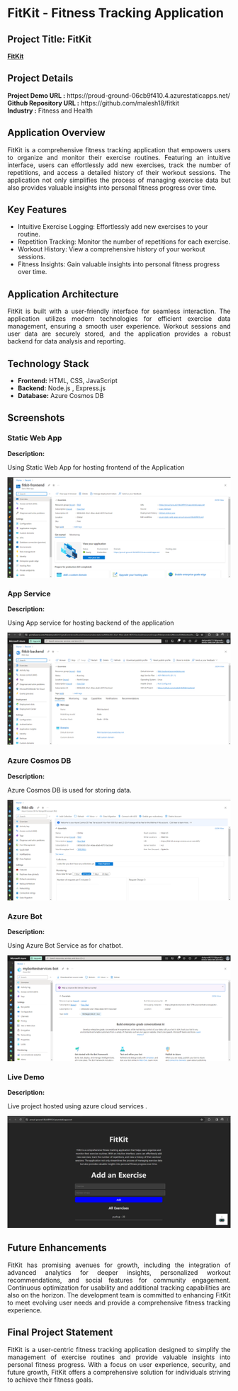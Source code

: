 <h1>FitKit - Fitness Tracking Application</h1>
<h2>Project Title: FitKit</h2>
<b><a href="https://proud-ground-06cb9f410.4.azurestaticapps.net/">FitKit</a></b>
<br>
<h2>Project Details</h2>
<b>Project Demo URL :</b> https://proud-ground-06cb9f410.4.azurestaticapps.net/ <br>
<b>Github Repository URL :</b> https://github.com/malesh18/fitkit<br>
<b>Industry :</b> Fitness and Health<br>

<h2>Application Overview</h2>
<p align="justify">FitKit is a comprehensive fitness tracking application that empowers users to organize and monitor their exercise routines. Featuring an intuitive interface, users can effortlessly add new exercises, track the number of repetitions, and access a detailed history of their workout sessions. The application not only simplifies the process of managing exercise data but also provides valuable insights into personal fitness progress over time.</p>

<h2>Key Features</h2>
<ul>
    <li>Intuitive Exercise Logging: Effortlessly add new exercises to your routine.</li>
    <li>Repetition Tracking: Monitor the number of repetitions for each exercise.</li>
    <li>Workout History: View a comprehensive history of your workout sessions.</li>
    <li>Fitness Insights: Gain valuable insights into personal fitness progress over time.</li>
</ul>

<h2>Application Architecture</h2>
<p align="justify">FitKit is built with a user-friendly interface for seamless interaction. The application utilizes modern technologies for efficient exercise data management, ensuring a smooth user experience. Workout sessions and user data are securely stored, and the application provides a robust backend for data analysis and reporting.</p>

<h2>Technology Stack</h2>
<ul>
    <li><b>Frontend:</b> HTML, CSS, JavaScript</li>
    <li><b>Backend:</b> Node.js , Express.js</li>
    <li><b>Database:</b> Azure Cosmos DB</li>
</ul>

<h2>Screenshots</h2>
<h3>Static Web App</h3>
<b>Description:</b><p align="justify">Using Static Web App for hosting frontend of the Application</p>
<img src="https://github.com/malesh18/fitkit/blob/main/screenshots/frontend.png" alt="fitkit-dashboard"></img><br>

<h3>App Service</h3>
<b>Description:</b><p align="justify">Using App service for hosting backend of the application</p>
<img src="https://github.com/malesh18/fitkit/blob/main/screenshots/backend.png" alt="exercise-logging"></img><br>

<h3>Azure Cosmos DB</h3>
<b>Description:</b><p align="justify">Azure Cosmos DB is used for storing data.</p>
<img src="https://github.com/malesh18/fitkit/blob/main/screenshots/database.png" alt="workout-history"></img><br>

<h3>Azure Bot</h3>
<b>Description:</b><p align="justify">Using Azure Bot Service as for  chatbot.</p>
<img src="https://github.com/malesh18/fitkit/blob/main/screenshots/azure-bot.png" alt="fitness-insights"></img>

<h3>Live Demo </h3>
<b>Description:</b><p align="justify">Live project hosted using azure cloud services .</p>
<img src="https://github.com/malesh18/fitkit/blob/main/screenshots/live-demo.png" alt="fitness-insights"></img>

<h2>Future Enhancements</h2>
<p align="justify">FitKit has promising avenues for growth, including the integration of advanced analytics for deeper insights, personalized workout recommendations, and social features for community engagement. Continuous optimization for usability and additional tracking capabilities are also on the horizon. The development team is committed to enhancing FitKit to meet evolving user needs and provide a comprehensive fitness tracking experience.</p>

<h2>Final Project Statement</h2>
<p align="justify">FitKit is a user-centric fitness tracking application designed to simplify the management of exercise routines and provide valuable insights into personal fitness progress. With a focus on user experience, security, and future growth, FitKit offers a comprehensive solution for individuals striving to achieve their fitness goals.</p>
